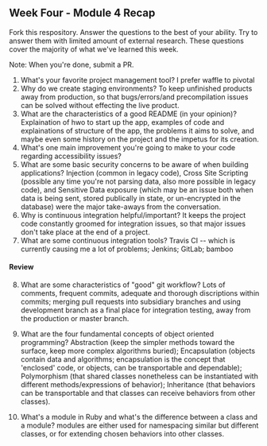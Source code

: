 ## Week Four - Module 4 Recap

Fork this respository. Answer the questions to the best of your ability. Try to answer them with limited amount of external research. These questions cover the majority of what we've learned this week. 

Note: When you're done, submit a PR. 

1. What's your favorite project management tool?
  I prefer waffle to pivotal
2. Why do we create staging environments?
  To keep unfinished products away from production, so that bugs/errors/and precompilation issues can be solved without effecting the live product. 
3. What are the characteristics of a good README (in your opinion)?
  Explaination of hwo to start up the app, examples of code and explainations of structure of the app, the problems it aims to solve, and maybe even some history on the project and the impetus for its creation. 
4. What's one main improvement you're going to make to your code regarding accessibility issues?
5. What are some basic security concerns to be aware of when building applications?
   Injection (common in legacy code), Cross Site Scripting (possible any time you're not parsing data, also more possible in legacy code), and Sensitive Data exposure (which may be an issue both when data is being sent, stored publically in state, or un-encrypted in the database) were the major take-aways from the conversation. 
6. Why is continuous integration helpful/important?
  It keeps the project code constantly groomed for integration issues, so that major issues don't take place at the end of a project. 
7. What are some continuous integration tools?
  Travis CI -- which is currently causing me a lot of problems; Jenkins; GitLab; bamboo

#### Review  

8. What are some characteristics of "good" git workflow?
  Lots of comments, frequent commits, adequate and thorough discriptions within commits; merging pull requests into subsidiary branches and using development branch as a final place for integration testing, away from the production or master branch. 
  
9. What are the four fundamental concepts of object oriented programming?
Abstraction (keep the simpler methods toward the surface, keep more complex algorithms buried); Encapsulation (objects contain data and algorithms; encapsulation is the concept that 'enclosed' code, or objects, can be transportable and dependable); Polymorphism (that shared classes nonetheless can be instantiated with different methods/expressions of behavior); Inheritance (that behaviors can be transportable and that classes can receive behaviors from other classes).

10. What's a module in Ruby and what's the difference between a class and a module?
  modules are either used for namespacing similar but different classes, or for extending chosen behaviors into other classes.  
